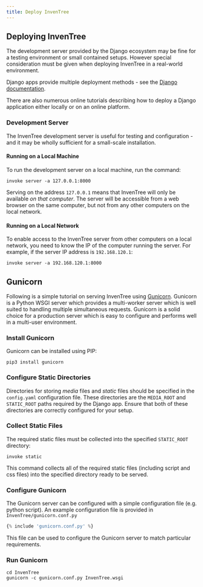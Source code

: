 ```yaml
---
title: Deploy InvenTree
---
```


## Deploying InvenTree

The development server provided by the Django ecosystem may be fine for a testing environment or small contained setups. However special consideration must be given when deploying InvenTree in a real-world environment.

Django apps provide multiple deployment methods - see the [Django documentation](https://docs.djangoproject.com/en/2.2/howto/deployment/).

There are also numerous online tutorials describing how to deploy a Django application either locally or on an online platform.

### Development Server

The InvenTree development server is useful for testing and configuration - and it may be wholly sufficient for a small-scale installation.

#### Running on a Local Machine

To run the development server on a local machine, run the command:

```
invoke server -a 127.0.0.1:8000
```

Serving on the address `127.0.0.1` means that InvenTree will only be available *on that computer*. The server will be accessible from a web browser on the same computer, but not from any other computers on the local network.

#### Running on a Local Network

To enable access to the InvenTree server from other computers on a local network, you need to know the IP of the computer running the server. For example, if the server IP address is `192.168.120.1`:

```
invoke server -a 192.168.120.1:8000
```

## Gunicorn

Following is a simple tutorial on serving InvenTree using [Gunicorn](https://gunicorn.org/). Gunicorn is a Python WSGI server which provides a multi-worker server which is well suited to handling multiple simultaneous requests. Gunicorn is a solid choice for a production server which is easy to configure and performs well in a multi-user environment.

### Install Gunicorn

Gunicorn can be installed using PIP:

```
pip3 install gunicorn
```

### Configure Static Directories

Directories for storing *media* files and *static* files should be specified in the ``config.yaml`` configuration file. These directories are the ``MEDIA_ROOT`` and ``STATIC_ROOT`` paths required by the Django app. Ensure that both of these directories are correctly configured for your setup.

### Collect Static Files

The required static files must be collected into the specified ``STATIC_ROOT`` directory:

```
invoke static
```

This command collects all of the required static files (including script and css files) into the specified directory ready to be served.

### Configure Gunicorn

The Gunicorn server can be configured with a simple configuration file (e.g. python script). An example configuration file is provided in ``InvenTree/gunicorn.conf.py``

``` python
{% include 'gunicorn.conf.py' %}
```

This file can be used to configure the Gunicorn server to match particular requirements.

### Run Gunicorn

```
cd InvenTree
gunicorn -c gunicorn.conf.py InvenTree.wsgi
```
